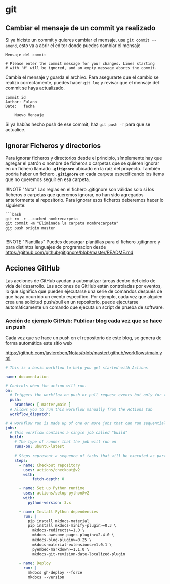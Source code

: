 # git

## Cambiar el mensaje de un commit ya realizado

Si ya hiciste un commit y quieres cambiar el mensaje, usa `git commit --amend`, esto va a abrir el editor donde puedes cambiar el mensaje

```
Mensaje del commit

# Please enter the commit message for your changes. Lines starting
# with '#' will be ignored, and an empty message aborts the commit.
```

Cambia el mensaje y guarda el archivo. Para asegurarte que el cambio se realizó correctamente, puedes hacer `git log` y revisar que el mensaje del commit se haya actualizado.

```
commit id
Author: Fulano
Date:   fecha

    Nuevo Mensaje
```

Si ya habías hecho push de ese commit, haz `git push -f` para que se actualice.

## Ignorar Ficheros y directorios

Para ignorar ficheros y directorios desde el principio, símplemente hay que agregar el patrón o nombre de ficheros o carpetas que se quieren ignorar en un fichero llamado **`.gitignore`** ubicado en la raiz del proyecto. También podría haber un fichero **`.gitignore`** en cada carpeta especificando los items que no queremos seguir en esa carpeta.

!!!NOTE "Nota"
    Las reglas en el fichero .gitignore son válidas solo si los ficheros o carpetas que queremos ignorar, no han sido agregados anteriormente al repositorio. Para ignorar esos ficheros deberemos hacer lo siguiente:

    ```bash
    git rm -r --cached nombrecarpeta
    git commit -m "Eliminada la carpeta nombrecarpeta" 
    git push origin master
    ```

!!!NOTE "Plantillas"
    Puedes descargar plantillas para el fichero .gitignore y para distintos lenguajes de programacion desde https://github.com/github/gitignore/blob/master/README.md

    
## Acciones GitHub

Las acciones de GitHub ayudan a automatizar tareas dentro del ciclo de vida del desarrollo. Las acciones de GitHub están controladas por eventos, lo que significa que pueden ejecutarse una serie de comandos después de que haya ocurrido un evento específico. Por ejemplo, cada vez que alguien crea una solicitud push/pull en un repositorio, puede ejecutarse automáticamente un comando que ejecuta un script de prueba de software.

### Acción de ejemplo GitHub: Publicar blog cada vez que se hace un push

Cada vez que se hace un push en el repositorio de este blog, se genera de forma automática este sitio web 

https://github.com/javierobcn/Notas/blob/master/.github/workflows/main.yml

```yml
# This is a basic workflow to help you get started with Actions

name: documentation

# Controls when the action will run. 
on:
  # Triggers the workflow on push or pull request events but only for the master branch
  push:
    branches: [ master,main ]
  # Allows you to run this workflow manually from the Actions tab
  workflow_dispatch:

# A workflow run is made up of one or more jobs that can run sequentially or in parallel
jobs:
  # This workflow contains a single job called "build"
  build:
    # The type of runner that the job will run on
    runs-on: ubuntu-latest

    # Steps represent a sequence of tasks that will be executed as part of the job
    steps:
      - name: Checkout repository
        uses: actions/checkout@v2
        with:
            fetch-depth: 0

      - name: Set up Python runtime
        uses: actions/setup-python@v2
        with:
          python-version: 3.x

      - name: Install Python dependencies
        run: |
          pip install mkdocs-material
          pip install mkdocs-minify-plugin>=0.3 \
            mkdocs-redirects>=1.0 \
            mkdocs-awesome-pages-plugin>=2.4.0 \
            mkdocs-blog-plugin>=0.25 \
            mkdocs-material-extensions>=1.0.1 \
            pyembed-markdown>=1.1.0 \
            mkdocs-git-revision-date-localized-plugin
             
      - name: Deploy
        run: |
          mkdocs gh-deploy --force
          mkdocs --version
```